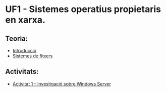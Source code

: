 # UF1 - Sistemes operatius propietaris en xarxa.

## Teoria:

- [Introducció](uf1_teoria_1.md)
- [Sistemes de fitxers](uf1_teoria_2.md)  

## Activitats:

- [Activitat 1 - Investigació sobre Windows Server](activitat1.md)
